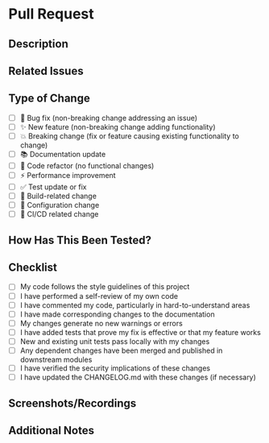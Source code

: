 # Pull Request

## Description

<!-- Provide a detailed description of the changes in this PR -->

## Related Issues

<!-- Link to any related issues using the format: "Fixes #123" or "Relates to #456" -->

## Type of Change

<!-- Mark the types of changes introduced in this PR with an "x" -->

- [ ] 🐛 Bug fix (non-breaking change addressing an issue)
- [ ] ✨ New feature (non-breaking change adding functionality)
- [ ] 💥 Breaking change (fix or feature causing existing functionality to
      change)
- [ ] 📚 Documentation update
- [ ] 🧹 Code refactor (no functional changes)
- [ ] ⚡ Performance improvement
- [ ] ✅ Test update or fix
- [ ] 🔨 Build-related change
- [ ] 🔧 Configuration change
- [ ] 🔄 CI/CD related change

## How Has This Been Tested?

<!-- Describe the tests you ran to verify your changes -->
<!-- Include any relevant details about your testing environment -->

## Checklist

<!-- Mark the completed items with an "x" -->

- [ ] My code follows the style guidelines of this project
- [ ] I have performed a self-review of my own code
- [ ] I have commented my code, particularly in hard-to-understand areas
- [ ] I have made corresponding changes to the documentation
- [ ] My changes generate no new warnings or errors
- [ ] I have added tests that prove my fix is effective or that my feature works
- [ ] New and existing unit tests pass locally with my changes
- [ ] Any dependent changes have been merged and published in downstream modules
- [ ] I have verified the security implications of these changes
- [ ] I have updated the CHANGELOG.md with these changes (if necessary)

## Screenshots/Recordings

<!-- If applicable, add screenshots or recordings to demonstrate the changes -->

## Additional Notes

<!-- Add any other information about the PR here -->
